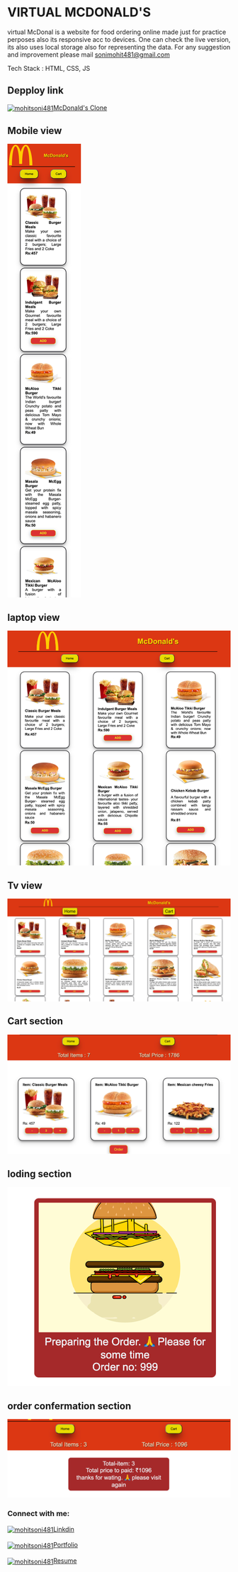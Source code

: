 # VIRTUAL MCDONALD'S

virtual McDonal is a website for food ordering online made just for practice perposes also its responsive acc to devices. One can check the live version, its also uses local storage also for representing the data.
For any suggestion and improvement please mail sonimohit481@gmail.com

Tech Stack : HTML, CSS, JS

## Depploy link

<a href="https://virtual-mcdonald-clone.netlify.app/" target="blank"><img align="center" src="https://upload.wikimedia.org/wikipedia/commons/thumb/3/36/McDonald%27s_Golden_Arches.svg/1200px-McDonald%27s_Golden_Arches.svg.png" alt="mohitsoni481" height="50" width="50" />McDonald's Clone</a> <br>

## Mobile view

![Mobile view](https://github.com/sonimohit481/VIRTUAL-MCDONALD-S/blob/main/Basic/image/mobal.png)

## laptop view

![Laptop view](https://github.com/sonimohit481/VIRTUAL-MCDONALD-S/blob/main/Basic/image/laptop.png)

## Tv view

![Tv view](https://github.com/sonimohit481/VIRTUAL-MCDONALD-S/blob/main/Basic/image/4k.png)

## Cart section

![Cart view](https://github.com/sonimohit481/VIRTUAL-MCDONALD-S/blob/main/Basic/image/cartsection.png)

## loding section

![loding](https://github.com/sonimohit481/VIRTUAL-MCDONALD-S/blob/main/Basic/image/loding%20div.png)

## order confermation section

![confermation](https://github.com/sonimohit481/VIRTUAL-MCDONALD-S/blob/main/Basic/image/placeorder%20order.png)

<h3 align="left">Connect with me:</h3>
<p align="left">
<a href="https://linkedin.com/in/mohitsoni481" target="blank"><img align="center" src="https://raw.githubusercontent.com/rahuldkjain/github-profile-readme-generator/master/src/images/icons/Social/linked-in-alt.svg" alt="mohitsoni481" height="40" width="50" />Linkdin</a>
 <br>
  <br>
 <a href="https://mohit-soni.netlify.app/" target="blank"><img align="center" src="https://www.clipartmax.com/png/full/255-2557794_animated-person-animated-picture-of-man.png" alt="mohitsoni481" height="50" width="50" />Portfolio</a> <br>
  <br>
  <a href="https://drive.google.com/drive/folders/137nKZRUxLwbuA8yqFRTqw5y3KtEcq3yB?usp=sharing" target="blank"><img align="center" src="https://www.clipartmax.com/png/middle/185-1859226_email-icon-email-open-icon-png.png" alt="mohitsoni481" height="40" width="50" />Resume</a>
 
</p>

